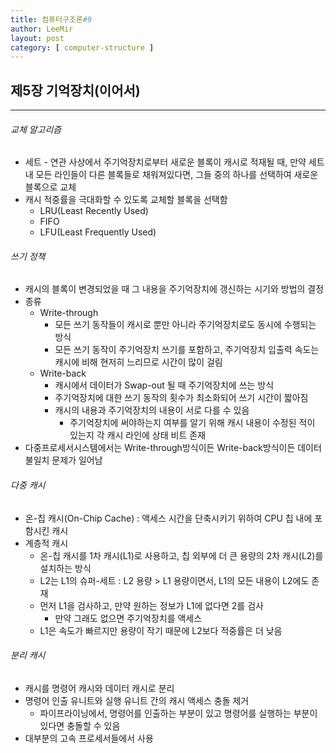```yaml
---
title: 컴퓨터구조론#9
author: LeeMir
layout: post
category: [ computer-structure ]
---
```


## 제5장 기억장치(이어서)

- - -

###### 교체 알고리즘

- 세트 - 연관 사상에서 주기억장치로부터 새로운 블록이 캐시로 적재될 때, 만약 세트 내 모든 라인들이 다른 블록들로 채워져있다면, 그들 중의 하나를 선택하여 새로운 블록으로 교체
- 캐시 적중률을 극대화할 수 있도록 교체할 블록을 선택함
  - LRU(Least Recently Used)
  - FIFO
  - LFU(Least Frequently Used)



###### 쓰기 정책

- 캐시의 블록이 변경되었을 때 그 내용을 주기억장치에 갱신하는 시기와 방법의 결정
- 종류
  - Write-through
    - 모든 쓰기 동작들이 캐시로 뿐만 아니라 주기억장치로도 동시에 수행되는 방식
    - 모든 쓰기 동작이 주기억장치 쓰기를 포함하고, 주기억장치 입출력 속도는 캐시에 비해 현저히 느리므로 시간이 많이 걸림
  - Write-back
    - 캐시에서 데이터가 Swap-out 될 때 주기억장치에 쓰는 방식
    - 주기억장치에 대한 쓰기 동작의 횟수가 최소화되어 쓰기 시간이 짧아짐
    - 캐시의 내용과 주기억장치의 내용이 서로 다를 수 있음
      - 주기억장치에 써야하는지 여부를 알기 위해 캐시 내용이 수정된 적이 있는지 각 캐시 라인에 상태 비트 존재
- 다중프로세서시스템에서는 Write-through방식이든 Write-back방식이든 데이터 불일치 문제가 일어남



###### 다중 캐시

- 온-칩 캐시(On-Chip Cache) : 액세스 시간을 단축시키기 위하여 CPU 칩 내에 포함시킨 캐시
- 계층적 캐시
  - 온-칩 캐시를 1차 캐시(L1)로 사용하고, 칩 외부에 더 큰 용량의 2차 캐시(L2)를 설치하는 방식
  - L2는 L1의 슈퍼-세트 : L2 용량 > L1 용량이면서, L1의 모든 내용이 L2에도 존재
  - 먼저 L1을 검사하고, 만약 원하는 정보가 L1에 없다면 2를 검사
    - 만약 그래도 없으면 주기억장치를 액세스
  - L1은 속도가 빠르지만 용량이 작기 때문에 L2보다 적중률은 더 낮음



###### 분리 캐시

- 캐시를 명령어 캐시와 데이터 캐시로 분리
- 명령어 인출 유니트와 실행 유니트 간의 캐시 액세스 충돌 제거
  - 파이프라이닝에서, 명령어를 인출하는 부분이 있고 명령어를 실행하는 부분이 있다면 충돌할 수 있음
- 대부분의 고속 프로세서들에서 사용

